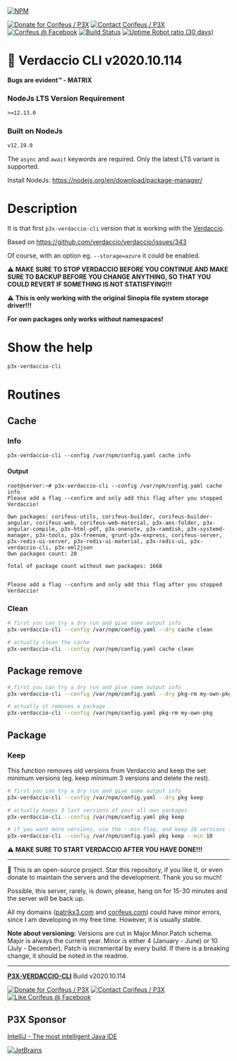 [//]: #@corifeus-header

[![NPM](https://nodei.co/npm/p3x-verdaccio-cli.png?downloads=true&downloadRank=true)](https://www.npmjs.com/package/p3x-verdaccio-cli/)

  

[![Donate for Corifeus / P3X](https://img.shields.io/badge/Donate-Corifeus-003087.svg)](https://paypal.me/patrikx3) [![Contact Corifeus / P3X](https://img.shields.io/badge/Contact-P3X-ff9900.svg)](https://www.patrikx3.com/en/front/contact) [![Corifeus @ Facebook](https://img.shields.io/badge/Facebook-Corifeus-3b5998.svg)](https://www.facebook.com/corifeus.software)  [![Build Status](https://api.travis-ci.com/patrikx3/verdaccio-cli.svg?branch=master)](https://travis-ci.com/patrikx3/verdaccio-cli)
[![Uptime Robot ratio (30 days)](https://img.shields.io/uptimerobot/ratio/m780749701-41bcade28c1ea8154eda7cca.svg)](https://uptimerobot.patrikx3.com/)





# 🍶 Verdaccio CLI v2020.10.114



**Bugs are evident™ - MATRIX️**
    

### NodeJs LTS Version Requirement
```txt
>=12.13.0
```

### Built on NodeJs
```txt
v12.19.0
```

The ```async``` and ```await``` keywords are required. Only the latest LTS variant is supported.

Install NodeJs:
https://nodejs.org/en/download/package-manager/



# Description

                        
[//]: #@corifeus-header:end


It is that first `p3x-verdaccio-cli` version that is working with the [Verdaccio](https://github.com/verdaccio).
  
Based on https://github.com/verdaccio/verdaccio/issues/343
  
Of course, with an option eg. `--storage=azure` it could be enabled.

⚠️ **MAKE SURE TO STOP VERDACCIO BEFORE YOU CONTINUE AND MAKE SURE TO BACKUP BEFORE YOU CHANGE ANYTHING, SO THAT YOU COULD REVERT IF SOMETHING IS NOT STATISFYING!!!** 

⚠️ **This is only working with the original Sinopia file system storage driver!!!** 

**For own packages only works without namespaces!**

# Show the help

```bash
p3x-verdaccio-cli
```

# Routines

## Cache

### Info

```text
p3x-verdaccio-cli --config /var/npm/config.yaml cache info 
```

#### Output
```text
root@server:~# p3x-verdaccio-cli --config /var/npm/config.yaml cache info
Please add a flag --confirm and only add this flag after you stopped Verdaccio!

Own packages: corifeus-utils, corifeus-builder, corifeus-builder-angular, corifeus-web, corifeus-web-material, p3x-aes-folder, p3x-angular-compile, p3x-html-pdf, p3x-onenote, p3x-ramdisk, p3x-systemd-manager, p3x-tools, p3x-freenom, grunt-p3x-express, corifeus-server, p3x-redis-ui-server, p3x-redis-ui-material, p3x-redis-ui, p3x-verdaccio-cli, p3x-xml2json
Own packages count: 20

Total of package count without own packages: 1668


Please add a flag --confirm and only add this flag after you stopped Verdaccio!
```

### Clean

```bash
# first you can try a dry run and give some output info
p3x-verdaccio-cli --config /var/npm/config.yaml --dry cache clean 

# actually clean the cache
p3x-verdaccio-cli --config /var/npm/config.yaml cache clean 
```

## Package remove

```bash
# first you can try a dry run and give some output info
p3x-verdaccio-cli --config /var/npm/config.yaml --dry pkg-rm my-own-pkg 

# actually it removes a package
p3x-verdaccio-cli --config /var/npm/config.yaml pkg-rm my-own-pkg 
```

## Package

### Keep

This function removes old versions from Verdaccio and keep the set minimum versions (eg. keep minimum 3 versions and delete the rest).  

```bash
# first you can try a dry run and give some output info
p3x-verdaccio-cli --config /var/npm/config.yaml --dry pkg keep 

# actually keeps 3 last versions of your all own packages
p3x-verdaccio-cli --config /var/npm/config.yaml pkg keep 

# if you want more versions, use the --min flag, and keep 10 versions for each packages
p3x-verdaccio-cli --config /var/npm/config.yaml pkg keep --min 10
```


⚠️ **MAKE SURE TO START VERDACCIO AFTER YOU HAVE DONE!!!** 


[//]: #@corifeus-footer

---

🙏 This is an open-source project. Star this repository, if you like it, or even donate to maintain the servers and the development. Thank you so much!

Possible, this server, rarely, is down, please, hang on for 15-30 minutes and the server will be back up.

All my domains ([patrikx3.com](https://patrikx3.com) and [corifeus.com](https://corifeus.com)) could have minor errors, since I am developing in my free time. However, it is usually stable.

**Note about versioning:** Versions are cut in Major.Minor.Patch schema. Major is always the current year. Minor is either 4 (January - June) or 10 (July - December). Patch is incremental by every build. If there is a breaking change, it should be noted in the readme.


---

[**P3X-VERDACCIO-CLI**](https://corifeus.com/verdaccio-cli) Build v2020.10.114

[![Donate for Corifeus / P3X](https://img.shields.io/badge/Donate-Corifeus-003087.svg)](https://www.paypal.com/cgi-bin/webscr?cmd=_s-xclick&hosted_button_id=QZVM4V6HVZJW6)  [![Contact Corifeus / P3X](https://img.shields.io/badge/Contact-P3X-ff9900.svg)](https://www.patrikx3.com/en/front/contact) [![Like Corifeus @ Facebook](https://img.shields.io/badge/LIKE-Corifeus-3b5998.svg)](https://www.facebook.com/corifeus.software)


## P3X Sponsor

[IntelliJ - The most intelligent Java IDE](https://www.jetbrains.com/?from=patrikx3)

[![JetBrains](https://cdn.corifeus.com/assets/svg/jetbrains-logo.svg)](https://www.jetbrains.com/?from=patrikx3)




[//]: #@corifeus-footer:end

